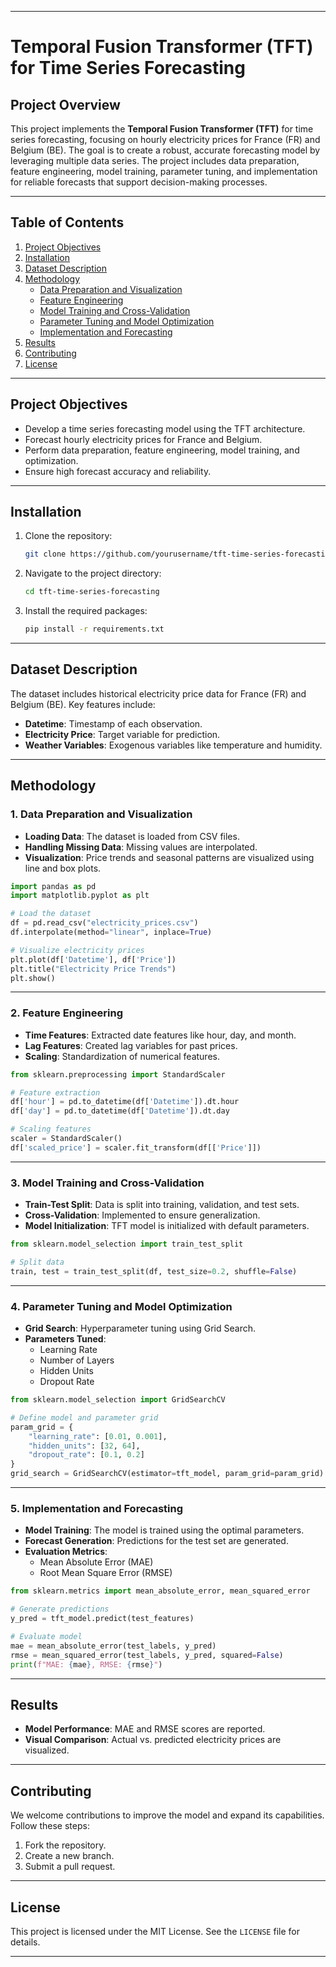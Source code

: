 
---

# Temporal Fusion Transformer (TFT) for Time Series Forecasting

## Project Overview

This project implements the **Temporal Fusion Transformer (TFT)** for time series forecasting, focusing on hourly electricity prices for France (FR) and Belgium (BE). The goal is to create a robust, accurate forecasting model by leveraging multiple data series. The project includes data preparation, feature engineering, model training, parameter tuning, and implementation for reliable forecasts that support decision-making processes.

---

## Table of Contents

1. [Project Objectives](#project-objectives)
2. [Installation](#installation)
3. [Dataset Description](#dataset-description)
4. [Methodology](#methodology)
    - [Data Preparation and Visualization](#data-preparation-and-visualization)
    - [Feature Engineering](#feature-engineering)
    - [Model Training and Cross-Validation](#model-training-and-cross-validation)
    - [Parameter Tuning and Model Optimization](#parameter-tuning-and-model-optimization)
    - [Implementation and Forecasting](#implementation-and-forecasting)
5. [Results](#results)
6. [Contributing](#contributing)
7. [License](#license)

---

## Project Objectives

- Develop a time series forecasting model using the TFT architecture.
- Forecast hourly electricity prices for France and Belgium.
- Perform data preparation, feature engineering, model training, and optimization.
- Ensure high forecast accuracy and reliability.

---

## Installation

1. Clone the repository:

   ```bash
   git clone https://github.com/yourusername/tft-time-series-forecasting.git
   ```

2. Navigate to the project directory:

   ```bash
   cd tft-time-series-forecasting
   ```

3. Install the required packages:

   ```bash
   pip install -r requirements.txt
   ```

---

## Dataset Description

The dataset includes historical electricity price data for France (FR) and Belgium (BE). Key features include:

- **Datetime**: Timestamp of each observation.
- **Electricity Price**: Target variable for prediction.
- **Weather Variables**: Exogenous variables like temperature and humidity.

---

## Methodology

### 1. Data Preparation and Visualization

- **Loading Data**: The dataset is loaded from CSV files.
- **Handling Missing Data**: Missing values are interpolated.
- **Visualization**: Price trends and seasonal patterns are visualized using line and box plots.

```python
import pandas as pd
import matplotlib.pyplot as plt

# Load the dataset
df = pd.read_csv("electricity_prices.csv")
df.interpolate(method="linear", inplace=True)

# Visualize electricity prices
plt.plot(df['Datetime'], df['Price'])
plt.title("Electricity Price Trends")
plt.show()
```

---

### 2. Feature Engineering

- **Time Features**: Extracted date features like hour, day, and month.
- **Lag Features**: Created lag variables for past prices.
- **Scaling**: Standardization of numerical features.

```python
from sklearn.preprocessing import StandardScaler

# Feature extraction
df['hour'] = pd.to_datetime(df['Datetime']).dt.hour
df['day'] = pd.to_datetime(df['Datetime']).dt.day

# Scaling features
scaler = StandardScaler()
df['scaled_price'] = scaler.fit_transform(df[['Price']])
```

---

### 3. Model Training and Cross-Validation

- **Train-Test Split**: Data is split into training, validation, and test sets.
- **Cross-Validation**: Implemented to ensure generalization.
- **Model Initialization**: TFT model is initialized with default parameters.

```python
from sklearn.model_selection import train_test_split

# Split data
train, test = train_test_split(df, test_size=0.2, shuffle=False)
```

---

### 4. Parameter Tuning and Model Optimization

- **Grid Search**: Hyperparameter tuning using Grid Search.
- **Parameters Tuned**:
  - Learning Rate
  - Number of Layers
  - Hidden Units
  - Dropout Rate

```python
from sklearn.model_selection import GridSearchCV

# Define model and parameter grid
param_grid = {
    "learning_rate": [0.01, 0.001],
    "hidden_units": [32, 64],
    "dropout_rate": [0.1, 0.2]
}
grid_search = GridSearchCV(estimator=tft_model, param_grid=param_grid)
```

---

### 5. Implementation and Forecasting

- **Model Training**: The model is trained using the optimal parameters.
- **Forecast Generation**: Predictions for the test set are generated.
- **Evaluation Metrics**:
  - Mean Absolute Error (MAE)
  - Root Mean Square Error (RMSE)

```python
from sklearn.metrics import mean_absolute_error, mean_squared_error

# Generate predictions
y_pred = tft_model.predict(test_features)

# Evaluate model
mae = mean_absolute_error(test_labels, y_pred)
rmse = mean_squared_error(test_labels, y_pred, squared=False)
print(f"MAE: {mae}, RMSE: {rmse}")
```

---

## Results

- **Model Performance**: MAE and RMSE scores are reported.
- **Visual Comparison**: Actual vs. predicted electricity prices are visualized.

---

## Contributing

We welcome contributions to improve the model and expand its capabilities. Follow these steps:

1. Fork the repository.
2. Create a new branch.
3. Submit a pull request.

---

## License

This project is licensed under the MIT License. See the `LICENSE` file for details.

---

